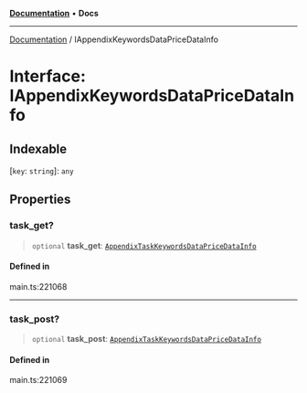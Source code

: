 [**Documentation**](../README.md) • **Docs**

***

[Documentation](../globals.md) / IAppendixKeywordsDataPriceDataInfo

# Interface: IAppendixKeywordsDataPriceDataInfo

## Indexable

 \[`key`: `string`\]: `any`

## Properties

### task\_get?

> `optional` **task\_get**: [`AppendixTaskKeywordsDataPriceDataInfo`](../classes/AppendixTaskKeywordsDataPriceDataInfo.md)

#### Defined in

main.ts:221068

***

### task\_post?

> `optional` **task\_post**: [`AppendixTaskKeywordsDataPriceDataInfo`](../classes/AppendixTaskKeywordsDataPriceDataInfo.md)

#### Defined in

main.ts:221069
